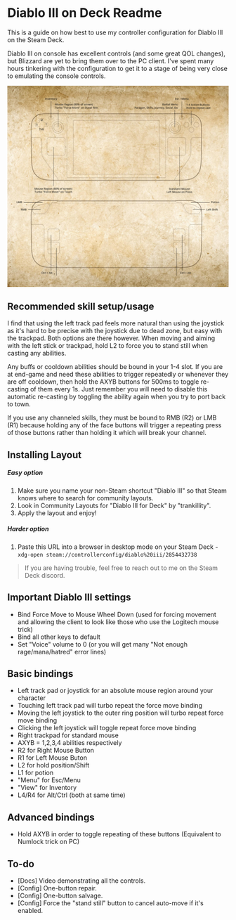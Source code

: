 # Diablo III on Deck Readme
This is a guide on how best to use my controller configuration for Diablo III on the Steam Deck.

Diablo III on console has excellent controls (and some great QOL changes), but Blizzard are yet to bring them over to the PC client. I've spent many hours tinkering with the configuration to get it to a stage of being very close to emulating the console controls.

[![Full Layout](images/layout.png "Full Layout")](https://raw.githubusercontent.com/trankillity/deck_diablo3/main/images/layout.png)

## Recommended skill setup/usage
I find that using the left track pad feels more natural than using the joystick as it's hard to be precise with the joystick due to dead zone, but easy with the trackpad. Both options are there however. When moving and aiming with the left stick or trackpad, hold L2 to force you to stand still when casting any abilities.

Any buffs or cooldown abilities should be bound in your 1-4 slot. If you are at end-game and need these abilities to trigger repeatedly or whenever they are off cooldown, then hold the AXYB buttons for 500ms to toggle re-casting of them every 1s. Just remember you will need to disable this automatic re-casting by toggling the ability again when you try to port back to town.

If you use any channeled skills, they must be bound to RMB (R2) or LMB (R1) because holding any of the face buttons will trigger a repeating press of those buttons rather than holding it which will break your channel.

## Installing Layout
##### Easy option
1. Make sure you name your non-Steam shortcut "Diablo III" so that Steam knows where to search for community layouts.
1. Look in Community Layouts for "Diablo III for Deck" by "trankillity".
1. Apply the layout and enjoy!
##### Harder option
1. Paste this URL into a browser in desktop mode on your Steam Deck - `xdg-open steam://controllerconfig/diablo%20iii/2854432738`

> If you are having trouble, feel free to reach out to me on the Steam Deck discord.

## Important Diablo III settings
* Bind Force Move to Mouse Wheel Down (used for forcing movement and allowing the client to look like those who use the Logitech mouse trick)
* Bind all other keys to default
* Set "Voice" volume to 0 (or you will get many "Not enough rage/mana/hatred" error lines)

## Basic bindings
* Left track pad or joystick for an absolute mouse region around your character
* Touching left track pad will turbo repeat the force move binding
* Moving the left joystick to the outer ring position will turbo repeat force move binding
* Clicking the left joystick will toggle repeat force move binding
* Right trackpad for standard mouse
* AXYB = 1,2,3,4 abilities respectively
* R2 for Right Mouse Button
* R1 for Left Mouse Buton
* L2 for hold position/Shift
* L1 for potion
* "Menu" for Esc/Menu
* "View" for Inventory
* L4/R4 for Alt/Ctrl (both at same time)

## Advanced bindings
* Hold AXYB in order to toggle repeating of these buttons (Equivalent to Numlock trick on PC)

## To-do
* [Docs] Video demonstrating all the controls.
* [Config] One-button repair.
* [Config] One-button salvage.
* [Config] Force the "stand still" button to cancel auto-move if it's enabled.
